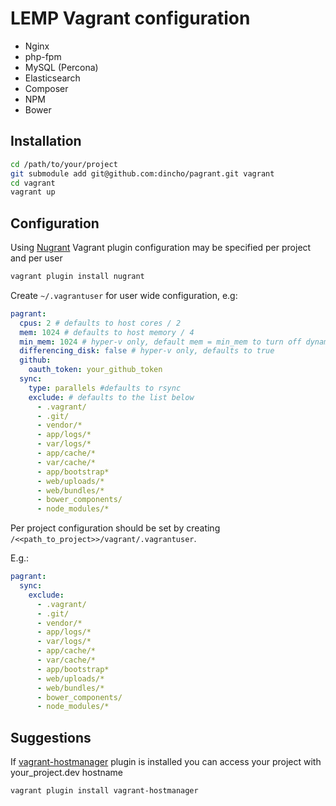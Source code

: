 LEMP Vagrant configuration
==========================

- Nginx
- php-fpm
- MySQL (Percona)
- Elasticsearch
- Composer
- NPM
- Bower


## Installation

```bash
cd /path/to/your/project
git submodule add git@github.com:dincho/pagrant.git vagrant
cd vagrant
vagrant up
```

## Configuration

Using [Nugrant](https://github.com/maoueh/nugrant) Vagrant plugin configuration may be specified per project and per user

```bash
vagrant plugin install nugrant
```

Create `~/.vagrantuser` for user wide configuration, e.g:

```yml
pagrant:
  cpus: 2 # defaults to host cores / 2
  mem: 1024 # defaults to host memory / 4
  min_mem: 1024 # hyper-v only, default mem = min_mem to turn off dynamic memory
  differencing_disk: false # hyper-v only, defaults to true
  github:
    oauth_token: your_github_token
  sync:
    type: parallels #defaults to rsync
    exclude: # defaults to the list below
      - .vagrant/
      - .git/
      - vendor/*
      - app/logs/*
      - var/logs/*
      - app/cache/*
      - var/cache/*
      - app/bootstrap*
      - web/uploads/*
      - web/bundles/*
      - bower_components/
      - node_modules/*
```

Per project configuration should be set by creating `/<<path_to_project>>/vagrant/.vagrantuser`.

E.g.:

```yml
pagrant:
  sync:
    exclude:
      - .vagrant/
      - .git/
      - vendor/*
      - app/logs/*
      - var/logs/*
      - app/cache/*
      - var/cache/*
      - app/bootstrap*
      - web/uploads/*
      - web/bundles/*
      - bower_components/
      - node_modules/*
```

## Suggestions

If [vagrant-hostmanager](https://github.com/devopsgroup-io/vagrant-hostmanager) plugin is installed 
you can access your project with your_project.dev hostname

```bash
vagrant plugin install vagrant-hostmanager
```
